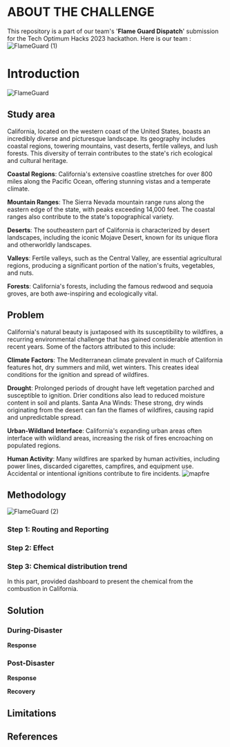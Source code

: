 # ABOUT THE CHALLENGE 

This repository is a part of our team's '<b>Flame Guard Dispatch</b>' submission for the Tech Optimum Hacks 2023 hackathon. 
Here is our team : 
![FlameGuard (1)](https://github.com/YanikaD/FlameGuardDispatch/assets/72496335/0c303262-64a9-4f33-838e-a5e5d66e9501)

# Introduction 
![FlameGuard](https://github.com/YanikaD/FlameGuardDispatch/assets/72496335/85573888-ddcc-4cad-b8a9-c76bac9f00d2)


## Study area

California, located on the western coast of the United States, boasts an incredibly diverse and picturesque landscape. Its geography includes coastal regions, towering mountains, vast deserts, fertile valleys, and lush forests. This diversity of terrain contributes to the state's rich ecological and cultural heritage.

**Coastal Regions**: California's extensive coastline stretches for over 800 miles along the Pacific Ocean, offering stunning vistas and a temperate climate.

**Mountain Ranges**: The Sierra Nevada mountain range runs along the eastern edge of the state, with peaks exceeding 14,000 feet. The coastal ranges also contribute to the state's topographical variety.

**Deserts**: The southeastern part of California is characterized by desert landscapes, including the iconic Mojave Desert, known for its unique flora and otherworldly landscapes.

**Valleys**: Fertile valleys, such as the Central Valley, are essential agricultural regions, producing a significant portion of the nation's fruits, vegetables, and nuts.

**Forests**: California's forests, including the famous redwood and sequoia groves, are both awe-inspiring and ecologically vital.

## Problem

California's natural beauty is juxtaposed with its susceptibility to wildfires, a recurring environmental challenge that has gained considerable attention in recent years. Some of the factors attributed to this include: 

**Climate Factors**: The Mediterranean climate prevalent in much of California features hot, dry summers and mild, wet winters. This creates ideal conditions for the ignition and spread of wildfires.

**Drought**: Prolonged periods of drought have left vegetation parched and susceptible to ignition. Drier conditions also lead to reduced moisture content in soil and plants.
Santa Ana Winds: These strong, dry winds originating from the desert can fan the flames of wildfires, causing rapid and unpredictable spread.

**Urban-Wildland Interface**: California's expanding urban areas often interface with wildland areas, increasing the risk of fires encroaching on populated regions.

**Human Activity**: Many wildfires are sparked by human activities, including power lines, discarded cigarettes, campfires, and equipment use. Accidental or intentional ignitions contribute to fire incidents.
![mapfre](https://github.com/YanikaD/FlameGuardDispatch/assets/72496335/f4e51a6b-8050-4cb9-aeca-ec3dc96a7384)

## Methodology
![FlameGuard (2)](https://github.com/YanikaD/FlameGuardDispatch/assets/72496335/1e2cb0c3-41c3-4897-a9d7-1aebc676fb12)

### Step 1: Routing and Reporting



### Step 2: Effect 





### Step 3: Chemical distribution trend
In this part, provided dashboard to present the chemical from the combustion in California.


## Solution

### During-Disaster

<b>Response</b>



### Post-Disaster

<b>Response</b>


<b>Recovery</b>



## Limitations



## References




